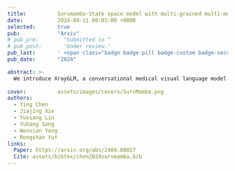 ```yaml
---
title:          Survmamba-State space model with multi-grained multi-modal interaction for survival prediction
date:           2024-04-11 00:01:00 +0800
selected:       true
pub:            "Arxiv"
# pub_pre:        "Submitted to "
# pub_post:       'Under review.'
pub_last:       ' <span class="badge badge-pill badge-custom badge-secondary">Technical Report</span>'
pub_date:       "2024"

abstract: >-
  We introduce XrayGLM, a conversational medical visual language model that analyzes and summarizes chest X-rays, aimed at improving domain-specific expertise for radiology tasks compared to general large models.
  
cover:          assets/images/covers/SurvMamba.png
authors:
  - Ying Chen
  - Jiajing Xie
  - Yuxiang Lin
  - Yuhang Song
  - Wenxian Yang
  - Rongshan Yu†
links:
  Paper: https://arxiv.org/abs/2404.08027
  Cite: assets/bibtex/chen2024survmamba.bib
---
```

